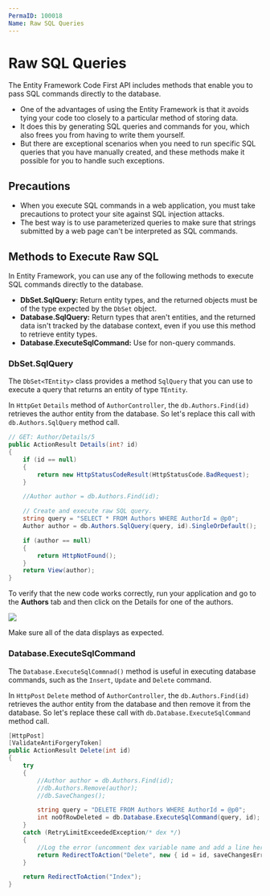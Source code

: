 ```yaml
---
PermaID: 100018
Name: Raw SQL Queries
---
```


# Raw SQL Queries

The Entity Framework Code First API includes methods that enable you to pass SQL commands directly to the database. 

 - One of the advantages of using the Entity Framework is that it avoids tying your code too closely to a particular method of storing data. 
 - It does this by generating SQL queries and commands for you, which also frees you from having to write them yourself. 
 - But there are exceptional scenarios when you need to run specific SQL queries that you have manually created, and these methods make it possible for you to handle such exceptions.

## Precautions

 - When you execute SQL commands in a web application, you must take precautions to protect your site against SQL injection attacks. 
 - The best way is to use parameterized queries to make sure that strings submitted by a web page can't be interpreted as SQL commands.

## Methods to Execute Raw SQL
  
In Entity Framework, you can use any of the following methods to execute SQL commands directly to the database. 

 - **DbSet.SqlQuery:** Return entity types, and the returned objects must be of the type expected by the `DbSet` object.
 - **Database.SqlQuery:** Return types that aren't entities, and the returned data isn't tracked by the database context, even if you use this method to retrieve entity types.
 - **Database.ExecuteSqlCommand:** Use for non-query commands.

### DbSet.SqlQuery

The `DbSet<TEntity>` class provides a method `SqlQuery` that you can use to execute a query that returns an entity of type `TEntity`.

In `HttpGet` `Details` method of `AuthorController`, the `db.Authors.Find(id)` retrieves the author entity from the database. So let's replace this call with `db.Authors.SqlQuery` method call.

```csharp
// GET: Author/Details/5
public ActionResult Details(int? id)
{
    if (id == null)
    {
        return new HttpStatusCodeResult(HttpStatusCode.BadRequest);
    }

    //Author author = db.Authors.Find(id);

    // Create and execute raw SQL query.
    string query = "SELECT * FROM Authors WHERE AuthorId = @p0";
    Author author = db.Authors.SqlQuery(query, id).SingleOrDefault();

    if (author == null)
    {
        return HttpNotFound();
    }
    return View(author);
}
```

To verify that the new code works correctly, run your application and go to the **Authors** tab and then click on the Details for one of the authors. 

<img src="https://raw.githubusercontent.com/zzzprojects/learn-orm/master/mvc-with-entity-framework-6/images/raw-sql-queries-1.png">

Make sure all of the data displays as expected.

### Database.ExecuteSqlCommand

The `Database.ExecuteSqlCommnad()` method is useful in executing database commands, such as the `Insert`, `Update` and `Delete` command.

In `HttpPost` `Delete` method of `AuthorController`, the `db.Authors.Find(id)` retrieves the author entity from the database and then remove it from the database. So let's replace these call with `db.Database.ExecuteSqlCommand` method call.

```csharp
[HttpPost]
[ValidateAntiForgeryToken]
public ActionResult Delete(int id)
{
    try
    {
        //Author author = db.Authors.Find(id);
        //db.Authors.Remove(author);
        //db.SaveChanges();

        string query = "DELETE FROM Authors WHERE AuthorId = @p0";
        int noOfRowDeleted = db.Database.ExecuteSqlCommand(query, id);
    }
    catch (RetryLimitExceededException/* dex */)
    {
        //Log the error (uncomment dex variable name and add a line here to write a log.
        return RedirectToAction("Delete", new { id = id, saveChangesError = true });
    }

    return RedirectToAction("Index");
}
```